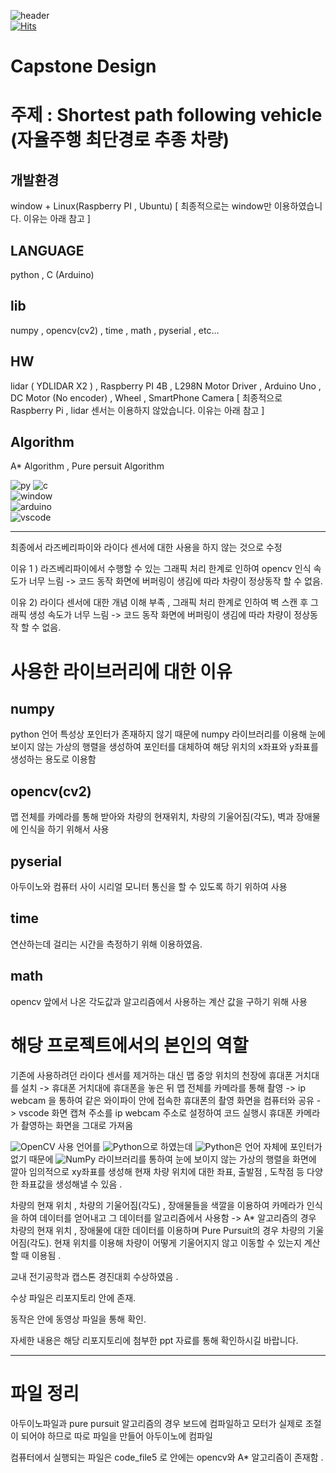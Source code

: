 ![header](https://capsule-render.vercel.app/api?type=wave&color=auto&height=300&section=header&text=자율주행&nbsp;최단경로&nbsp;추종&nbsp;차량&fontSize=50)   
  [![Hits](https://hits.seeyoufarm.com/api/count/incr/badge.svg?url=https%3A%2F%2Fgithub.com%2Fjuniel1299%2FCapstoneDesign%2Fhit-counter&count_bg=%2379C83D&title_bg=%23555555&icon=&icon_color=%23E7E7E7&title=hits&edge_flat=false)](https://hits.seeyoufarm.com)
# Capstone Design 
# 주제 : Shortest path following vehicle (자율주행 최단경로 추종 차량)
## 개발환경
 window + Linux(Raspberry PI , Ubuntu)   [ 최종적으로는 window만 이용하였습니다. 이유는 아래 참고 ]
## LANGUAGE
python , C (Arduino)
## lib
numpy , opencv(cv2) , time , math , pyserial , etc...
## HW 
lidar ( YDLIDAR X2 ) , Raspberry PI 4B , L298N Motor Driver , Arduino Uno , DC Motor (No encoder) , Wheel , SmartPhone Camera [ 최종적으로 Raspberry Pi , lidar 센서는 이용하지 않았습니다. 이유는 아래 참고 ]
## Algorithm
A* Algorithm , Pure persuit Algorithm



![py](https://img.shields.io/badge/Python-14354C?style=for-the-badge&logo=python&logoColor=white) ![c](https://img.shields.io/badge/C-00599C?style=for-the-badge&logo=c&logoColor=white)  <br/>
![window](https://img.shields.io/badge/Windows-0078D6?style=for-the-badge&logo=windows&logoColor=white)   <br/>
![arduino](https://img.shields.io/badge/Arduino_IDE-00979D?style=for-the-badge&logo=arduino&logoColor=white)<br/>
![vscode](https://img.shields.io/badge/Visual_Studio_Code-0078D4?style=for-the-badge&logo=visual%20studio%20code&logoColor=white)<br/>

---

최종에서 라즈베리파이와 라이다 센서에 대한 사용을 하지 않는 것으로 수정

이유 1 ) 라즈베리파이에서 수행할 수 있는 그래픽 처리 한계로 인하여 opencv 인식 속도가 너무 느림 -> 코드 동작 화면에 버퍼링이 생김에 따라 차량이 정상동작 할 수 없음.

이유 2) 라이다 센서에 대한 개념 이해 부족 , 그래픽 처리 한계로 인하여 벽 스캔 후 그래픽 생성 속도가 너무 느림 -> 코드 동작 화면에 버퍼링이 생김에 따라 차량이 정상동작 할 수 없음.

# 사용한 라이브러리에 대한 이유
## numpy
 python 언어 특성상 포인터가 존재하지 않기 때문에 numpy 라이브러리를 이용해 눈에 보이지 않는 가상의 행렬을 생성하여 포인터를 대체하여 해당 위치의 x좌표와 y좌표를 생성하는 용도로 이용함   
## opencv(cv2) 
맵 전체를 카메라를 통해 받아와 차량의 현재위치, 차량의 기울어짐(각도), 벽과 장애물에 인식을 하기 위해서 사용 
## pyserial 
아두이노와 컴퓨터 사이 시리얼 모니터 통신을 할 수 있도록 하기 위하여 사용
## time 
연산하는데 걸리는 시간을 측정하기 위해 이용하였음. 
## math  
opencv 앞에서 나온 각도값과 알고리즘에서 사용하는 계산 값을 구하기 위해 사용

# 해당 프로젝트에서의 본인의 역할

기존에 사용하려던 라이다 센서를 제거하는 대신 맵 중앙 위치의 천장에 휴대폰 거치대를 설치 -> 휴대폰 거치대에 휴대폰을 놓은 뒤 맵 전체를 카메라를 통해 촬영 -> ip webcam 을 통하여 같은 와이파이 안에 접속한 휴대폰의 촬영 화면을 컴퓨터와 공유 -> vscode 화면 캡쳐 주소를 ip webcam 주소로 설정하여 코드 실행시 휴대폰 카메라가 촬영하는 화면을 그대로 가져옴   

![OpenCV](https://img.shields.io/badge/opencv-%23white.svg?style=for-the-badge&logo=opencv&logoColor=white) 사용 언어를 ![Python](https://img.shields.io/badge/python-3670A0?style=for-the-badge&logo=python&logoColor=ffdd54)으로 하였는데 ![Python](https://img.shields.io/badge/python-3670A0?style=for-the-badge&logo=python&logoColor=ffdd54)은 언어 자체에 포인터가 없기 때문에 ![NumPy](https://img.shields.io/badge/numpy-%23013243.svg?style=for-the-badge&logo=numpy&logoColor=white) 라이브러리를 통하여 눈에 보이지 않는 가상의 행렬을 화면에 깔아 임의적으로 xy좌표를 생성해 현재 차량 위치에 대한 좌표, 출발점 , 도착점 등 다양한 좌표값을 생성해낼 수 있음 .  

차량의 현재 위치 , 차량의 기울어짐(각도) , 장애물들을 색깔을 이용하여 카메라가 인식을 하여 데이터를 얻어내고 그 데이터를 알고리즘에서 사용함 -> A* 알고리즘의 경우 차량의 현재 위치 , 장애물에 대한 데이터를 이용하며 Pure Pursuit의 경우 차량의 기울어짐(각도). 현재 위치를 이용해 차량이 어떻게 기울어지지 않고 이동할 수 있는지 계산할 때 이용됨 .   

교내 전기공학과 캡스톤 경진대회 수상하였음 .

수상 파일은 리포지토리 안에 존재. 

동작은 안에 동영상 파일을 통해 확인.

자세한 내용은 해당 리포지토리에 첨부한 ppt 자료를 통해 확인하시길 바랍니다.


---

# 파일 정리
아두이노파일과 pure pursuit 알고리즘의 경우 보드에 컴파일하고 모터가 실제로 조절이 되어야 하므로 따로 파일을 만들어 아두이노에 컴파일 

컴퓨터에서 실행되는 파일은 code_file5 로 안에는 opencv와 A* 알고리즘이 존재함 . 



